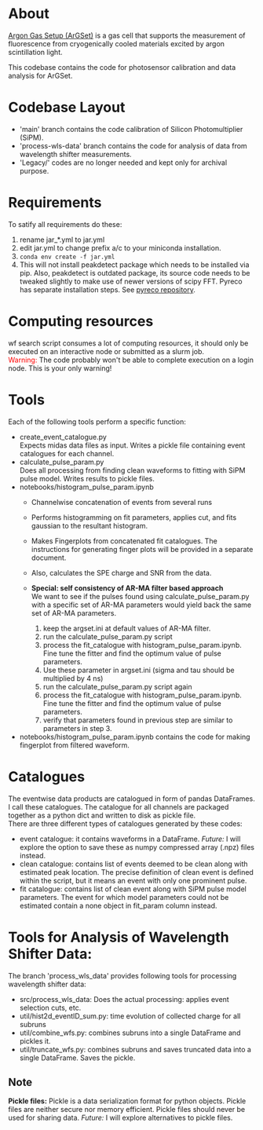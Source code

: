 # About
[Argon Gas Setup (ArGSet)](https://gitlab.camk.edu.pl/mkuzniak/cezamat/-/wikis/ArgSet) is a gas cell that supports the measurement of fluorescence from cryogenically cooled materials excited by argon scintillation light.

This codebase contains the code for photosensor calibration and data analysis for ArGSet. 

# Codebase Layout
- 'main' branch contains the code calibration of Silicon Photomultiplier (SiPM).
- 'process-wls-data' branch contains the code for analysis of data from wavelength shifter measurements.
- 'Legacy/' codes are no longer needed and kept only for archival purpose.
# Requirements 
To satify all requirements do these:
1. rename jar_*.yml to jar.yml
2. edit jar.yml to change prefix a/c to your miniconda installation.
3. `conda env create -f jar.yml`
4. This will not install peakdetect package which needs to be installed via pip. Also, peakdetect is outdated package, its source code needs to be tweaked slightly to make use of newer versions of scipy FFT. Pyreco has separate installation steps. See [pyreco repository](https://gitlab.camk.edu.pl/mkuzniak/pyreco).

# Computing resources
wf search script consumes a lot of computing resources, it should only be executed on an interactive node or submitted as a slurm job.\
<span style="color: red"> Warning: </span> The code probably won't be able to complete execution on a login node. This is your only warning!

# Tools
Each of the following tools perform a specific function:
- create_event_catalogue.py\
    Expects midas data files as input. Writes a pickle file containing event catalogues for each channel.
- calculate_pulse_param.py\
    Does all processing from finding clean waveforms to fitting with SiPM pulse model. Writes results to pickle files.
- notebooks/histogram_pulse_param.ipynb
    - Channelwise concatenation of events from several runs
    - Performs histogramming on fit parameters, applies cut, and fits gaussian to the resultant histogram.
    - Makes Fingerplots from concatenated fit catalogues. The instructions for generating finger plots will be provided in a separate document.
    - Also, calculates the SPE charge and SNR from the data. 

    - **Special: self consistency of AR-MA filter based approach**\
        We want to see if the pulses found using calculate_pulse_param.py with a specific set of AR-MA parameters would yield back the same set of AR-MA parameters.
        1. keep the argset.ini at default values of AR-MA filter.
        1. run the calculate_pulse_param.py script
        1. process the fit_catalogue with histogram_pulse_param.ipynb. Fine tune the fitter and find the optimum value of pulse parameters.
        1. Use these parameter in argset.ini (sigma and tau should be multiplied by 4 ns)
        1. run the calculate_pulse_param.py script again
        1. process the fit_catalogue with histogram_pulse_param.ipynb. Fine tune the fitter and find the optimum value of pulse parameters.
        1. verify that parameters found in previous step are similar to parameters in step 3.
- notebooks/histogram_pulse_param.ipynb contains the code for making fingerplot from filtered waveform.

# Catalogues
The eventwise data products are catalogued in form of pandas DataFrames. I call these catalogues. The catalogue for all channels are packaged together as a python dict and written to disk as pickle file.\
There are three different types of catalogues generated by these codes: 
- event catalogue: it contains waveforms in a DataFrame. *Future:* I will explore the option to save these as numpy compressed array (.npz) files instead.
- clean catalogue: contains list of events deemed to be clean along with estimated peak location. The precise definition of clean event is defined within the script, but it means an event with only one prominent pulse.
- fit catalogue: contains list of clean event along with SiPM pulse model parameters. The event for which model parameters could not be estimated contain a none object in fit_param column instead. 

# Tools for Analysis of Wavelength Shifter Data:
The branch 'process_wls_data' provides following tools for processing wavelength shifter data:
- src/process_wls_data: Does the actual processing: applies event selection cuts, etc. 
- util/hist2d_eventID_sum.py: time evolution of collected charge for all subruns
- util/combine_wfs.py: combines subruns into a single DataFrame and pickles it.
- util/truncate_wfs.py: combines subruns and saves truncated data into a single DataFrame. Saves the pickle.

## Note
**Pickle files:** Pickle is a data serialization format for python objects. Pickle files are neither secure nor memory efficient. Pickle files should never be used for sharing data. *Future:* I will explore alternatives to pickle files.
